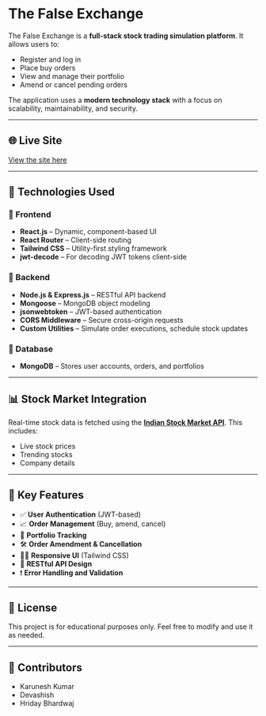 # The False Exchange

The False Exchange is a **full-stack stock trading simulation platform**. It allows users to:

- Register and log in
- Place buy orders
- View and manage their portfolio
- Amend or cancel pending orders

The application uses a **modern technology stack** with a focus on scalability, maintainability, and security.

---

## 🌐 Live Site

[View the site here](https://stockexfro.onrender.com/)  


---

## 🧰 Technologies Used

### 🔹 Frontend

- **React.js** – Dynamic, component-based UI
- **React Router** – Client-side routing
- **Tailwind CSS** – Utility-first styling framework
- **jwt-decode** – For decoding JWT tokens client-side

### 🔹 Backend

- **Node.js & Express.js** – RESTful API backend
- **Mongoose** – MongoDB object modeling
- **jsonwebtoken** – JWT-based authentication
- **CORS Middleware** – Secure cross-origin requests
- **Custom Utilities** – Simulate order executions, schedule stock updates

### 🔹 Database

- **MongoDB** – Stores user accounts, orders, and portfolios

---

## 📊 Stock Market Integration

Real-time stock data is fetched using the **[Indian Stock Market API](https://indianapi.in/indian-stock-market)**. This includes:

- Live stock prices
- Trending stocks
- Company details

---

## 🔑 Key Features

- ✅ **User Authentication** (JWT-based)
- 📈 **Order Management** (Buy, amend, cancel)
- 💼 **Portfolio Tracking**
- 🛠️ **Order Amendment & Cancellation**
- 🧑‍💻 **Responsive UI** (Tailwind CSS)
- 🧩 **RESTful API Design**
- ❗ **Error Handling and Validation**

---

## 🧾 License

This project is for educational purposes only. Feel free to modify and use it as needed.

---

## 👥 Contributors

- Karunesh Kumar
- Devashish
- Hriday Bhardwaj

